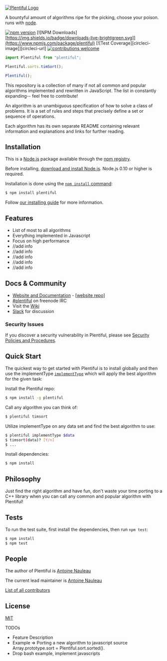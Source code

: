 [![Plentiful Logo](https://s3.amazonaws.com/plentiful/plentiful-thick-moved%405x.png)](http://plentiful.nauleau.io/)

A bountyful amount of algorithms ripe for the picking, choose your poison. runs with [node](http://nodejs.org).

[![npm version](https://badge.fury.io/js/plentiful.svg)](https://badge.fury.io/js/plentiful)
[![NPM Downloads][https://img.shields.io/badge/downloads-live-brightgreen.svg]](https://www.npmjs.com/package/plentiful)
[![Test Coverage][circleci-image]][circleci-url]
[![contributions welcome](https://img.shields.io/badge/contributions-welcome-brightgreen.svg?style=flat)](https://github.com/ajnauleau/plentiful/issues)

```js
import Plentiful from "plentiful";

Plentiful.sorts.timSort();

Plentiful();
```

This repository is a collection of many if not all common and popular algorithms implemented and rewritten in JavaScript. The list in constantly expanding-- feel free to contribute!

An algorithm is an unambiguous specification of how to solve a class of problems. It is a set of rules and steps that precisely define a set or sequence of operations.

Each algorithm has its own separate README containing relevant information and explanations and links for further reading.

## Installation

This is a [Node.js](https://nodejs.org/en/) package available through the
[npm registry](https://www.npmjs.com/).

Before installing, [download and install Node.js](https://nodejs.org/en/download/).
Node.js 0.10 or higher is required.

Installation is done using the
[`npm install` command](https://docs.npmjs.com/getting-started/installing-npm-packages-locally):

```bash
$ npm install plentiful
```

Follow [our installing guide](http://plentiful.nauleau.io/docs/install.html)
for more information.

## Features

- List of most to all algorithms
- Everything implemented in Javascript
- Focus on high performance
- //add info
- //add info
- //add info
- //add info
- //add info

## Docs & Community

- [Website and Documentation](http://plentiful.nauleau.io) - [[website repo](https://github.com/ajnauleau/plentiful/plentiful.nauleau.io)]
- [#plentiful](https://webchat.freenode.net/?channels=plentiful) on freenode IRC
- Visit the [Wiki](https://github.com/ajnauleau/plentiful/wiki)
- [Slack](https://project-plentiful.slack.com) for discussion

### Security Issues

If you discover a security vulnerability in Plentiful, please see [Security Policies and Procedures](Security.md).

## Quick Start

The quickest way to get started with Plentiful is to install globally and then use the implementType [`implementType`](https://github.com/ajnauleau/plentiful/implements/implementType) which will apply the best algorithm for the given task:

Install the Plentiful repo:

```bash
$ npm install -g plentiful
```

Call any algorithm you can think of:

```bash
$ plentiful timsort
```

Utilize implementType on any data set and find the best algorithm to use:

```bash
$ plentiful implementType $data
$ timsort(data)? [Y/n]
$ ...
```

Install dependencies:

```bash
$ npm install
```

## Philosophy

Just find the right algorithm and have fun, don't waste your time porting to a C++ library when you can call any common and popular algorithm with Plentiful!

## Tests

To run the test suite, first install the dependencies, then run `npm test`:

```bash
$ npm install
$ npm test
```

## People

The author of Plentiful is [Antoine Nauleau](https://github.com/ajnauleau)

The current lead maintainer is [Antoine Nauleau](https://github.com/ajnauleau)

[List of all contributors](https://github.com/ajnauleau/plentiful/contribute/contributors)

## License

[MIT](LICENSE)

TODOs

- Feature Description
- Example => Porting a new algorithm to javascript source Array.prototype.sort = Plentiful.sort.sorted().
- Drop bash example, implement javascripts
